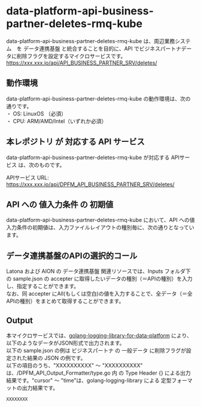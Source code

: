 # data-platform-api-business-partner-deletes-rmq-kube

data-platform-api-business-partner-deletes-rmq-kube は、周辺業務システム　を データ連携基盤 と統合することを目的に、API でビジネスパートナデータに削除フラグを設定するマイクロサービスです。  
https://xxx.xxx.io/api/API_BUSINESS_PARTNER_SRV/deletes/

## 動作環境
data-platform-api-business-partner-deletes-rmq-kube の動作環境は、次の通りです。  
・ OS: LinuxOS （必須）  
・ CPU: ARM/AMD/Intel（いずれか必須）  

## 本レポジトリ が 対応する API サービス
data-platform-api-business-partner-deletes-rmq-kube が対応する APIサービス は、次のものです。

APIサービス URL: https://xxx.xxx.io/api/DPFM_API_BUSINESS_PARTNER_SRV/deletes/

## API への 値入力条件 の 初期値
data-platform-api-business-partner-deletes-rmq-kube において、API への値入力条件の初期値は、入力ファイルレイアウトの種別毎に、次の通りとなっています。  

## データ連携基盤のAPIの選択的コール

Latona および AION の データ連携基盤 関連リソースでは、Inputs フォルダ下の sample.json の accepter に取得したいデータの種別（＝APIの種別）を入力し、指定することができます。  
なお、同 accepter にAll(もしくは空白)の値を入力することで、全データ（＝全APIの種別）をまとめて取得することができます。  

## Output  
本マイクロサービスでは、[golang-logging-library-for-data-platform](https://github.com/latonaio/golang-logging-library-for-data-platform) により、以下のようなデータがJSON形式で出力されます。  
以下の sample.json の例は ビジネスパートナ の 一般データ に削除フラグが設定された結果の JSON の例です。  
以下の項目のうち、"XXXXXXXXXX" ～ "XXXXXXXXXX" は、/DPFM_API_Output_Formatter/type.go 内 の Type Header {} による出力結果です。"cursor" ～ "time"は、golang-logging-library による 定型フォーマットの出力結果です。  

```
XXXXXXXX
```
